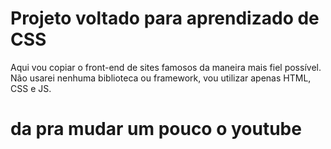 <h1> Projeto voltado para aprendizado de CSS </h1>
<p> Aqui vou copiar o front-end de sites famosos da maneira mais fiel possível. Não usarei nenhuma biblioteca ou framework, vou utilizar apenas HTML, CSS e JS. </p>
 
<h1>da pra mudar um pouco o youtube</h1>

